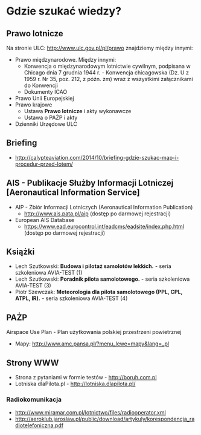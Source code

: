 # Gdzie szukać wiedzy?

## Prawo lotnicze
Na stronie ULC: http://www.ulc.gov.pl/pl/prawo znajdziemy między innymi:

* Prawo międzynarodowe. Między innymi:
  * Konwencja o międzynarodowym lotnictwie cywilnym, podpisana w Chicago dnia 7 grudnia 1944 r. - Konwencja chicagowska (Dz. U z 1959 r. Nr 35, poz. 212, z późn. zm) wraz z wszystkimi załącznikami do Konwencji
  * Dokumenty ICAO
* Prawo Unii Europejskiej
* Prawo krajowe
  * Ustawa **Prawo lotnicze** i akty wykonawcze
  * Ustawa o PAŻP i akty
* Dzienniki Urzędowe ULC

## Briefing
* http://calypteaviation.com/2014/10/briefing-gdzie-szukac-map-i-procedur-przed-lotem/

## AIS - Publikacje Służby Informacji Lotniczej  [Aeronautical Information Service]
* AIP - Zbiór Informacji Lotniczych (Aeronautical Information Publication)
  * http://www.ais.pata.pl/aip (dostęp po darmowej rejestracji)
* European AIS Database
  * https://www.ead.eurocontrol.int/eadcms/eadsite/index.php.html (dostęp po darmowej rejestracji)

## Książki
* Lech Szutkowski: __Budowa i pilotaż samolotów lekkich.__ - seria szkoleniowa AVIA-TEST (1)
* Lech Szutkowski: __Poradnik pilota samolotowego.__ - seria szkoleniowa AVIA-TEST (3)
* Piotr Szewczak: __Meteorologia dla pilota samolotowego (PPL, CPL, ATPL, IR).__ - seria szkoleniowa AVIA-TEST (4)

## PAŻP
Airspace Use Plan - Plan użytkowania polskiej przestrzeni powietrznej
* Mapy: http://www.amc.pansa.pl/?menu_lewe=mapy&lang=_pl

## Strony WWW
* Strona z pytaniami w formie testów - http://boruh.com.pl
* Lotniska dlaPilota.pl - http://lotniska.dlapilota.pl/

### Radiokomunikacja
* http://www.miramar.com.pl/lotnictwo/files/radiooperator.xml
* http://aeroklub.jaroslaw.pl/public/download/artykuly/korespondencja_radiotelefoniczna.pdf
